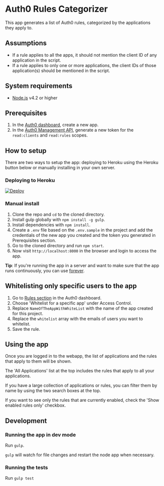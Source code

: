 # Auth0 Rules Categorizer

This app generates a list of Auth0 rules, categorized by the applications they apply to.

## Assumptions

* If a rule applies to all the apps, it should not mention the client ID of any application in the script.
* If a rule applies to only one or more applications, the client IDs of those application(s) should be mentioned in the script.

## System requirements

* [Node.js](https://nodejs.org/en/download/) v4.2 or higher

## Prerequisites

1. In the [Auth0 dashboard](https://manage.auth0.com), create a new app.
1. In the [Auth0 Management API](https://auth0.com/docs/api/v2), generate a new token for the `read:clients` and `read:rules` scopes.

## How to setup

There are two ways to setup the app: deploying to Heroku using the Heroku button below or manually installing in your own server.

### Deploying to Heroku

[![Deploy](https://www.herokucdn.com/deploy/button.svg)](https://heroku.com/deploy)

### Manual install

1. Clone the repo and `cd` to the cloned directory.
1. Install gulp globally with `npm install -g gulp`.
1. Install dependencies with `npm install`.
1. Create a `.env` file based on the `.env.sample` in the project and add the credentials of the new app you created and the token you generated in Prerequisites section.
1. Go to the cloned directory and run `npm start`.
1. Now visit `http://localhost:8000` in the browser and login to access the app.

**Tip**: If you're running the app in a server and want to make sure that the app runs continuously, you can use [forever](https://www.npmjs.com/package/forever).

## Whitelisting only specific users to the app

1. Go to [Rules section](https://manage.auth0.com/#/rules) in the Auth0 dashboard.
1. Choose 'Whitelist for a specific app' under Access Control.
1. Replace `NameOfTheAppWithWhiteList` with the name of the app created for this project.
1. Replace the `whitelist` array with the emails of users you want to whitelist.
1. Save the rule.

## Using the app

Once you are logged in to the webapp, the list of applications and the rules that apply to them will be shown.

The 'All Applications' list at the top includes the rules that apply to all your applications.

If you have a large collection of applications or rules, you can filter them by name by using the two search boxes at the top.

If you want to see only the rules that are currently enabled, check the 'Show enabled rules only' checkbox.

## Development

### Running the app in dev mode

Run `gulp`.

`gulp` will watch for file changes and restart the node app when necessary.

### Running the tests

Run `gulp test`
